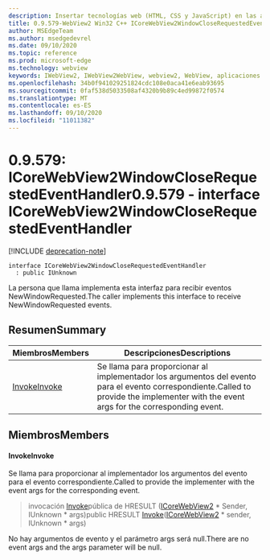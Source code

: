 ```yaml
---
description: Insertar tecnologías web (HTML, CSS y JavaScript) en las aplicaciones nativas con el control Microsoft Edge WebView2
title: 0.9.579-WebView2 Win32 C++ ICoreWebView2WindowCloseRequestedEventHandler
author: MSEdgeTeam
ms.author: msedgedevrel
ms.date: 09/10/2020
ms.topic: reference
ms.prod: microsoft-edge
ms.technology: webview
keywords: IWebView2, IWebView2WebView, webview2, WebView, aplicaciones Win32, Win32, Edge, ICoreWebView2, ICoreWebView2Controller, control de explorador, HTML Edge, ICoreWebView2WindowCloseRequestedEventHandler
ms.openlocfilehash: 34b0f941029251824cdc108e0aca41e6eab93695
ms.sourcegitcommit: 0faf538d5033508af4320b9b89c4ed99872f0574
ms.translationtype: MT
ms.contentlocale: es-ES
ms.lasthandoff: 09/10/2020
ms.locfileid: "11011382"
---
```

# <span data-ttu-id="74dfc-104">0.9.579: ICoreWebView2WindowCloseRequestedEventHandler</span><span class="sxs-lookup"><span data-stu-id="74dfc-104">0.9.579 - interface ICoreWebView2WindowCloseRequestedEventHandler</span></span> 

[!INCLUDE [deprecation-note](../../includes/deprecation-note.md)]

```
interface ICoreWebView2WindowCloseRequestedEventHandler
  : public IUnknown
```

<span data-ttu-id="74dfc-105">La persona que llama implementa esta interfaz para recibir eventos NewWindowRequested.</span><span class="sxs-lookup"><span data-stu-id="74dfc-105">The caller implements this interface to receive NewWindowRequested events.</span></span>

## <span data-ttu-id="74dfc-106">Resumen</span><span class="sxs-lookup"><span data-stu-id="74dfc-106">Summary</span></span>

 <span data-ttu-id="74dfc-107">Miembros</span><span class="sxs-lookup"><span data-stu-id="74dfc-107">Members</span></span>                        | <span data-ttu-id="74dfc-108">Descripciones</span><span class="sxs-lookup"><span data-stu-id="74dfc-108">Descriptions</span></span>
--------------------------------|---------------------------------------------
[<span data-ttu-id="74dfc-109">Invoke</span><span class="sxs-lookup"><span data-stu-id="74dfc-109">Invoke</span></span>](#invoke) | <span data-ttu-id="74dfc-110">Se llama para proporcionar al implementador los argumentos del evento para el evento correspondiente.</span><span class="sxs-lookup"><span data-stu-id="74dfc-110">Called to provide the implementer with the event args for the corresponding event.</span></span>

## <span data-ttu-id="74dfc-111">Miembros</span><span class="sxs-lookup"><span data-stu-id="74dfc-111">Members</span></span>

#### <span data-ttu-id="74dfc-112">Invoke</span><span class="sxs-lookup"><span data-stu-id="74dfc-112">Invoke</span></span> 

<span data-ttu-id="74dfc-113">Se llama para proporcionar al implementador los argumentos del evento para el evento correspondiente.</span><span class="sxs-lookup"><span data-stu-id="74dfc-113">Called to provide the implementer with the event args for the corresponding event.</span></span>

> <span data-ttu-id="74dfc-114">invocación [Invoke](#invoke)pública de HRESULT ([ICoreWebView2](icorewebview2.md) \* Sender, IUnknown \* args)</span><span class="sxs-lookup"><span data-stu-id="74dfc-114">public HRESULT [Invoke](#invoke)([ICoreWebView2](icorewebview2.md) \* sender, IUnknown \* args)</span></span>

<span data-ttu-id="74dfc-115">No hay argumentos de evento y el parámetro args será null.</span><span class="sxs-lookup"><span data-stu-id="74dfc-115">There are no event args and the args parameter will be null.</span></span>

